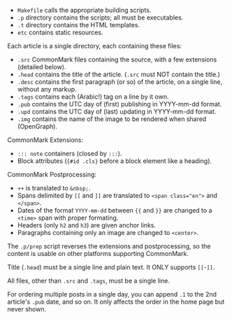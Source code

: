 - `Makefile` calls the appropriate building scripts.
- `.p` directory contains the scripts; all must be executables.
- `.t` directory contains the HTML templates.
- `etc` contains static resources.

Each article is a single directory, each containing these files:
- `.src` CommonMark files containing the source, with a few extensions (detailed below).
- `.head` contains the title of the article. (`.src` must NOT contain the title.)
- `.desc` contains the first paragraph (or so) of the article, on a single line, without any markup.
- `.tags` contains each (Arabic!) tag on a line by it own.
- `.pub` contains the UTC day of (first) publishing in YYYY-mm-dd format.
- `.upd` contains the UTC day of (last) updating in YYYY-mm-dd format.
- `.img` contains the name of the image to be rendered when shared (OpenGraph).

CommonMark Extensions:
- `::: note` containers (closed by `:::`).
- Block attributes (`{#id .cls}` before a block element like a heading).

CommonMark Postprocessing:
- `++` is translated to `&nbsp;`.
- Spans delimited by `[[` and `]]` are translated to `<span class="en">` and `</span>`.
- Dates of the format `YYYY-mm-dd` between `{{` and `}}` are changed to a `<time>` span with proper formating.
- Headers (only `h2` and `h3`) are given anchor links.
- Paragraphs containing only an image are changed to `<center>`.

The `.p/prep` script reverses the extensions and postprocessing,
so the content is usable on other platforms supporting CommonMark.

Title (`.head`) must be a single line and plain text. It ONLY supports `[[`-`]]`.

All files, other than `.src` and `.tags`, must be a single line.

For ordering multiple posts in a single day,
you can append `.1` to the 2nd article's `.pub` date, and so on.
It only affects the order in the home page but never shown.

